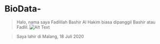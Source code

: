 # BioData-
> Halo, nama saya Fadlillah Bashir Al Hakim biasa dipanggil Bashir atau Fadlil. 
![Alt Text](https://github.com/lethanfadlil/BioData-/blob/master/p.jpeg)

> Saya lahir di Malang, 18 Juli 2020 
